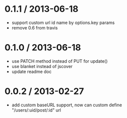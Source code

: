 # 0.1.1 / 2013-06-18

- support custom url id name by options.key params
- remove 0.6 from travis

# 0.1.0 / 2013-06-18

- use PATCH method instead of PUT for update()
- use blanket instead of jscover
- update readme doc

# 0.0.2 / 2013-02-27

- add custom baseURL support, now can custom define "/users/:uid/post/:id" url
